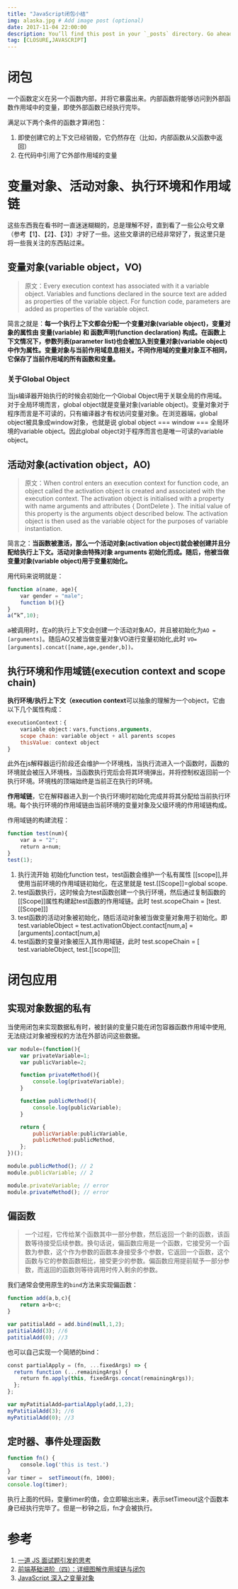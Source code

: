 ```yaml
---
title: "JavaScript闭包小结"
img: alaska.jpg # Add image post (optional)
date: 2017-11-04 22:00:00
description: You’ll find this post in your `_posts` directory. Go ahead and edit it and re-build the site to see your changes. # Add post description (optional)
tag: [CLOSURE,JAVASCRIPT]
---
```


# 闭包
一个函数定义在另一个函数内部，并将它暴露出来。内部函数将能够访问到外部函数作用域中的变量，即使外部函数已经执行完毕。

满足以下两个条件的函数才算闭包：

1. 即使创建它的上下文已经销毁，它仍然存在（比如，内部函数从父函数中返回）
2. 在代码中引用了它外部作用域的变量

# 变量对象、活动对象、执行环境和作用域链
这些东西我在看书时一直迷迷糊糊的，总是理解不好，直到看了一些公众号文章（参考【1】、【2】、【3】）才好了一些。这些文章讲的已经非常好了，我这里只是将一些我关注的东西贴过来。

## 变量对象(variable object，VO)

>原文：Every execution context has associated with it a variable object. Variables and functions declared in the source text are added as properties of the variable object. For function code, parameters are added as properties of the variable object.

简言之就是：**每一个执行上下文都会分配一个变量对象(variable object)，变量对象的属性由 变量(variable) 和 函数声明(function declaration) 构成。在函数上下文情况下，参数列表(parameter list)也会被加入到变量对象(variable object)中作为属性。变量对象与当前作用域息息相关。不同作用域的变量对象互不相同，它保存了当前作用域的所有函数和变量。**

### 关于Global Object
当js编译器开始执行的时候会初始化一个Global Object用于关联全局的作用域。对于全局环境而言，global object就是变量对象(variable object)。变量对象对于程序而言是不可读的，只有编译器才有权访问变量对象。在浏览器端，global object被具象成window对象，也就是说 global object === window === 全局环境的variable object。因此global object对于程序而言也是唯一可读的variable object。

## 活动对象(activation object，AO)
>原文：When control enters an execution context for function code, an object called the activation object is created and associated with the execution context. The activation object is initialised with a property with name arguments and attributes { DontDelete }. The initial value of this property is the arguments object described below.
The activation object is then used as the variable object for the purposes of variable instantiation.

简言之：**当函数被激活，那么一个活动对象(activation object)就会被创建并且分配给执行上下文。活动对象由特殊对象 arguments 初始化而成。随后，他被当做变量对象(variable object)用于变量初始化。**

用代码来说明就是：

```js
function a(name, age){
    var gender = "male";
    function b(){}
}
a(“k”,10);
```

a被调用时，在a的执行上下文会创建一个活动对象AO，并且被初始化为`AO = [arguments]`。随后AO又被当做变量对象VO进行变量初始化,此时 `VO=[arguments].concat([name,age,gender,b])。`

## 执行环境和作用域链(execution context and scope chain)

**执行环境/执行上下文（execution context**可以抽象的理解为一个object，它由以下几个属性构成：

```js
executionContext：{
    variable object：vars,functions,arguments,
    scope chain: variable object + all parents scopes
    thisValue: context object
}
```

此外在js解释器运行阶段还会维护一个环境栈，当执行流进入一个函数时，函数的环境就会被压入环境栈，当函数执行完后会将其环境弹出，并将控制权返回前一个执行环境。环境栈的顶端始终是当前正在执行的环境。

**作用域链**，它在解释器进入到一个执行环境时初始化完成并将其分配给当前执行环境。每个执行环境的作用域链由当前环境的变量对象及父级环境的作用域链构成。

作用域链的构建流程：

```js
function test(num){
    var a = "2";
    return a+num;
}
test(1);
```

1.	执行流开始 初始化function test，test函数会维护一个私有属性 [[scope]],并使用当前环境的作用域链初始化，在这里就是 test.[[Scope]]=global scope. 
2.	test函数执行，这时候会为test函数创建一个执行环境，然后通过复制函数的[[Scope]]属性构建起test函数的作用域链。此时 test.scopeChain = [test.[[Scope]]] 
3.	test函数的活动对象被初始化，随后活动对象被当做变量对象用于初始化。即 test.variableObject = test.activationObject.contact[num,a] = [arguments].contact[num,a] 
4.	test函数的变量对象被压入其作用域链，此时 test.scopeChain = [ test.variableObject, test.[[scope]]];

# 闭包应用

## 实现对象数据的私有

当使用闭包来实现数据私有时，被封装的变量只能在闭包容器函数作用域中使用,无法绕过对象被授权的方法在外部访问这些数据。

```js
var module=(function(){
	var privateVariable=1;
	var publicVariable=2;

	function privateMethod(){
		console.log(privateVariable);
	}

	function publicMethod(){
		console.log(publicVariable);
	}

	return {
		publicVariable:publicVariable,
		publicMethod:publicMethod,
	};
})();

module.publicMethod(); // 2
module.publicVariable; // 2

module.privateVariable; // error
module.privateMethod(); // error
```

## 偏函数

>一个过程，它传给某个函数其中一部分参数，然后返回一个新的函数，该函数等待接受后续参数。换句话说，偏函数应用是一个函数，它接受另一个函数为参数，这个作为参数的函数本身接受多个参数，它返回一个函数，这个函数与它的参数函数相比，接受更少的参数。偏函数应用提前赋予一部分参数，而返回的函数则等待调用时传入剩余的参数。

我们通常会使用原生的`bind`方法来实现偏函数：
```js
function add(a,b,c){
	return a+b+c;
}

var patitialAdd = add.bind(null,1,2);
patitialAdd(3); //6
patitialAdd(0); //3
```

也可以自己实现一个简陋的bind：

```js
const partialApply = (fn, ...fixedArgs) => {
  return function (...remainingArgs) {
    return fn.apply(this, fixedArgs.concat(remainingArgs));
  };
};

var myPatitialAdd=partialApply(add,1,2);
myPatitialAdd(3); //6
myPatitialAdd(0); //3
```

## 定时器、事件处理函数

```js
function fn() {
    console.log('this is test.')
}
var timer =  setTimeout(fn, 1000);
console.log(timer);
```

执行上面的代码，变量timer的值，会立即输出出来，表示setTimeout这个函数本身已经执行完毕了。但是一秒钟之后，fn才会被执行。

# 参考
1. [一道 JS 面试题引发的思考](https://mp.weixin.qq.com/s/8OcJZADyB5w3EZwkxMdAmw)
2. [前端基础进阶（四）：详细图解作用域链与闭包](https://mp.weixin.qq.com/s/taddUMUOcPgAriW6xZWFcA)
3. [JavaScript 深入之变量对象](https://mp.weixin.qq.com/s?__biz=MzAxODE2MjM1MA==&mid=2651552190&idx=2&sn=a287b3557008fe72e4b6c1ed7135ce11&chksm=8025ae7fb7522769c897728fca97b3cc8be31e7b99ee4903457741627a23284c1a1d2017623c&scene=21#wechat_redirect)


